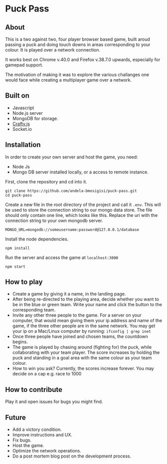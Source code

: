 Puck Pass
=============================

## About

This is a two against two, four player browser based game, built aroud passing a puck and doing touch downs in areas corresponding to your colour. It is played over a network connection.

It works best on Chrome v.40.0 and Firefox v.38.7.0 upwards, especially for gamepad support.

The motivation of making it was to explore the various challanges one would face while creating a multiplayer game over a network.

## Built on

- Javascript
- Node.js server
- MongoDB for storage.
- [Crafty.js](http://craftyjs.com/)
- Socket.io

## Installation

In order to create your own server and host the game, you need:

- Node Js
- Mongo DB server installed locally, or a access to remote instance.

First, clone the repository and cd into it.
```
git clone https://github.com/andela-bmosigisi/puck-pass.git
cd puck-pass
```

Create a new file in the root directory of the project and call it `.env`. This will be used to store the connection string to our mongo data store. The file should only contain one line, which looks like this. Replace the uri with the connection string to your own mongodb server.
```
MONGO_URL=mongodb://someusername:password@127.0.0.1/database
```

Install the node dependencies.
```
npm install
```

Run the server and access the game at `localhost:3000`
```
npm start
```

## How to play

- Create a game by giving it a name, in the landing page.
- After being re-directed to the playing area, decide whether you want to be in the blue or green team. Write your name and click the button to the corresponding team.
- Invite any other three people to the game. For a server on your computer, that would mean giving them your ip address and name of the game, if the three other people are in the same network. You may get your ip on a Mac/Linux computer by running:
`ifconfig | grep inet`
- Once three people have joined and chosen teams, the countdown begins.
- The game is played by chasing around (fighting for) the puck, while collaborating with your team player. The score increases by holding the puck and standing in a goal area with the same colour as your team colour.
- How to win you ask? Currently, the scores increase forever. You may decide on a cap e.g. race to 1000

## How to contribute

Play it and open issues for bugs you might find.

## Future

- Add a victory condition.
- Improve instructions and UX.
- Fix bugs.
- Host the game.
- Optimize the network operations.
- Do a post mortem blog post on the development process.
